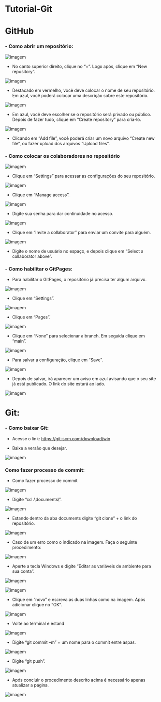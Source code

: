 # Tutorial-Git
# GitHub 
### - Como abrir um repositório:

![imagem](imagem/img1.jpg)

- No canto superior direito, clique no “+”. Logo após, clique em “New repository”.

![imagem](imagem/img2.jpg)

- Destacado em vermelho, você deve colocar o nome de seu repositório. Em azul, você poderá colocar uma descrição sobre este repositório.

![imagem](imagem/img3.jpg)

- Em azul, você deve escolher se o repositório será privado ou público. Depois de fazer tudo, clique em “Create repository” para cria-lo.

![imagem](imagem/img4.jpg)

- Clicando em “Add file”, você poderá criar um novo arquivo “Create new file”, ou fazer upload dos arquivos “Upload files”.


###

### - Como colocar os colaboradores no repositório

![imagem](imagem/img5.jpg)

- Clique em “Settings” para acessar as configurações do seu repositório.

![imagem](imagem/img6.jpg)

- Clique em “Manage access”.

![imagem](imagtyhfem/img7.jpg)

- Digite sua senha para dar continuidade no acesso.

![imagem](imagem/img8.jpg)

- Clique em “Invite a collaborator” para enviar um convite para alguém.

![imagem](imagem/img9.jpg)

- Digite o nome de usuário no espaço, e depois clique em “Select a collaborator above”.

###
### - Como habilitar o GitPages:

- Para habilitar o GitPages, o repositório já precisa ter algum arquivo.

![imagem](imagem/img10.jpg)

- Clique em “Settings”.

![imagem](imagem/img11.jpg)

- Clique em “Pages”.

![imagem](imagem/img12.jpg)

- Clique em “None” para selecionar a branch. Em seguida clique em “main”.

![imagem](imagem/img13.jpg)

- Para salvar a configuração, clique em “Save”.

![imagem](imagem/img14.jpg)

- Depois de salvar, irá aparecer um aviso em azul avisando que o seu site já está publicado. O link do site estará ao lado.

![imagem]()

#

# Git:
### - Como baixar Git:
- Acesse o link: https://git-scm.com/download/win

- Baixe a versão que desejar.

![imagem]()

###
### Como fazer processo de commit:

- Como fazer processo de commit

![imagem]()

- Digite “cd .\documents\”.

![imagem]()

- Estando dentro da aba documents digite “git clone” + o link do repositório.

![imagem]()

- Caso de um erro como o indicado na imagem. Faça o seguinte procedimento:

![imagem]()

- Aperte a tecla Windows e digite “Editar as variáveis de ambiente para sua conta”.

![imagem]()


![imagem]()

-  Clique em “novo” e escreva as duas linhas como na imagem. Após adicionar clique no “OK”.

![imagem]()

-  Volte ao terminal e estand

![imagem]()

- Digite “git commit –m” + um nome para o commit entre aspas.

![imagem]()

- Digite “git push”.

![imagem]()

-  Após concluir o procedimento descrito acima é necessário apenas atualizar a página.

![imagem]()
